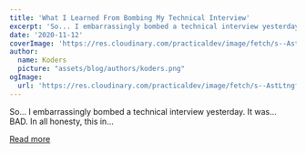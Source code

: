 ```yaml
---
title: 'What I Learned From Bombing My Technical Interview'
excerpt: 'So... I embarrassingly bombed a technical interview yesterday. It was... BAD. In all honesty, this in...'
date: '2020-11-12'
coverImage: 'https://res.cloudinary.com/practicaldev/image/fetch/s--AstLtngf--/c_imagga_scale,f_auto,fl_progressive,h_420,q_auto,w_1000/https://dev-to-uploads.s3.amazonaws.com/i/pyb2mvykaj4uh9y6fwb6.png'
author:
  name: Koders
  picture: "assets/blog/authors/koders.png"
ogImage:
  url: 'https://res.cloudinary.com/practicaldev/image/fetch/s--AstLtngf--/c_imagga_scale,f_auto,fl_progressive,h_420,q_auto,w_1000/https://dev-to-uploads.s3.amazonaws.com/i/pyb2mvykaj4uh9y6fwb6.png'
---
```


So... I embarrassingly bombed a technical interview yesterday. It was... BAD. In all honesty, this in...

[Read more](https://dev.to/ceeoreo/what-i-learned-from-bombing-my-technical-interview-22b5)

